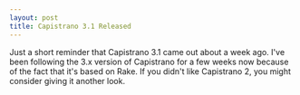 ```yaml
---
layout: post
title: Capistrano 3.1 Released
---
```

Just a short reminder that Capistrano 3.1 came out about a week ago.
I've been following the 3.x version of Capistrano for a few weeks now because of
the fact that it's based on Rake. If you didn't like Capistrano 2, you
might consider giving it another look.

